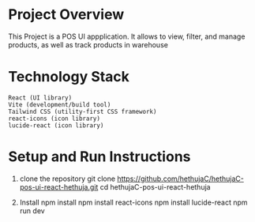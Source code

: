 # Project Overview #
This Project is a POS UI appplication. It allows to view, filter, and manage products, as well as track products in warehouse 

# Technology Stack #
	React (UI library)
	Vite (development/build tool)
	Tailwind CSS (utility-first CSS framework)
	react-icons (icon library)
	lucide-react (icon library)

# Setup and Run Instructions #
1. clone the repository
   git clone https://github.com/hethujaC/hethujaC-pos-ui-react-hethuja.git
   cd hethujaC-pos-ui-react-hethuja
   
2. Install
   npm install
   npm install react-icons
   npm install lucide-react
   npm run dev


   
